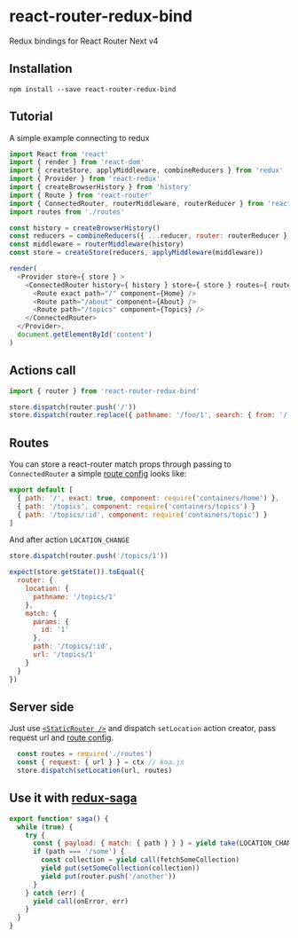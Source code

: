 # react-router-redux-bind
Redux bindings for React Router Next v4

## Installation
`npm install --save react-router-redux-bind`


## Tutorial
A simple example connecting to redux

```javascript
import React from 'react'
import { render } from 'react-dom'
import { createStore, applyMiddleware, combineReducers } from 'redux'
import { Provider } from 'react-redux'
import { createBrowserHistory } from 'history'
import { Route } from 'react-router'
import { ConnectedRouter, routerMiddleware, routerReducer } from 'react-router-redux-bind'
import routes from './routes'

const history = createBrowserHistory()
const reducers = combineReducers({ ...reducer, router: routerReducer })
const middleware = routerMiddleware(history)
const store = createStore(reducers, applyMiddleware(middleware))

render(
  <Provider store={ store } >
    <ConnectedRouter history={ history } store={ store } routes={ routes } >
      <Route exact path="/" component={Home} />
      <Route path="/about" component={About} />
      <Route path="/topics" component={Topics} />
    </ConnectedRouter>
  </Provider>,
  document.getElementById('content')
)
```

## Actions call
```javascript
import { router } from 'react-router-redux-bind'

store.dispatch(router.push('/'))
store.dispatch(router.replace({ pathname: '/foo/1', search: { from: '/' } }))
```

## Routes
You can store a react-router match props through passing to `ConnectedRouter` a simple [route config](https://github.com/ReactTraining/react-router/blob/v4/packages/react-router-website/modules/examples/RouteConfig.js) looks like:

```javascript
export default [
  { path: '/', exact: true, component: require('containers/home') },
  { path: '/topics', component: require('containers/topics') }
  { path: '/topics/:id', component: require('containers/topic') }
]
```

And after action `LOCATION_CHANGE`
```javascript
store.dispatch(router.push('/topics/1'))

expect(store.getState()).toEqual({
  router: {
    location: {
      pathname: '/topics/1'
    },
    match: {
      params: {
        id: '1'
      },
      path: '/topics/:id',
      url: '/topics/1'
    }
  }
})
```

## Server side
Just use [`<StaticRouter />`](https://reacttraining.com/react-router/#staticrouter) and dispatch `setLocation` action creator, pass request url and [route config](https://github.com/ReactTraining/react-router/blob/v4/packages/react-router-website/modules/examples/RouteConfig.js).

```javascript
  const routes = require('./routes')
  const { request: { url } } = ctx // koa.js
  store.dispatch(setLocation(url, routes)
```


## Use it with [redux-saga](https://github.com/redux-saga/redux-saga)

```javascript
export function* saga() {
  while (true) {
    try {
      const { payload: { match: { path } } } = yield take(LOCATION_CHANGE)
      if (path === '/some') {
        const collection = yield call(fetchSomeCollection)
        yield put(setSomeCollection(collection))
        yield put(router.push('/another'))
      }
    } catch (err) {
      yield call(onError, err)
    }
  }
}
```
